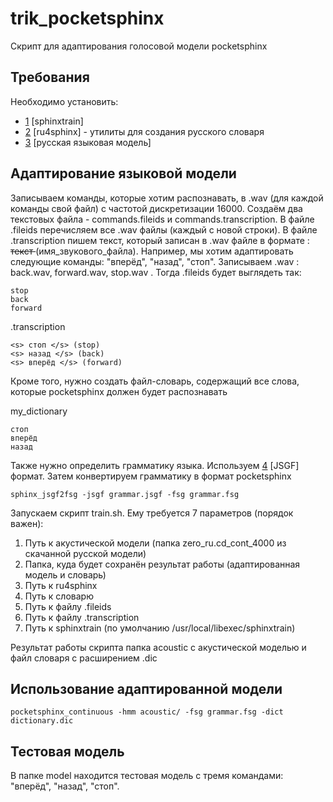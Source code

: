 trik_pocketsphinx
================================

Скрипт для адаптирования голосовой модели pocketsphinx

Требования
-------------------------
Необходимо установить:

* [1] [sphinxtrain]
* [2] [ru4sphinx] - утилиты для создания русского словаря
* [3] [русская языковая модель]

Адаптирование языковой модели
-------------------------

Записываем команды, которые хотим распознавать, в .wav (для каждой команды свой файл) с частотой дискретизации 16000. 
Создаём два текстовых файла - commands.fileids и commands.transcription.
В файле .fileids перечисляем все .wav файлы (каждый с новой строки). 
В файле .transcription пишем текст, который записан в .wav файле в формате : <s> текст </s> (имя_звукового_файла).
Например, мы хотим адаптировать следующие команды: "вперёд", "назад", "стоп". Записываем .wav : back.wav, forward.wav, stop.wav .
Тогда .fileids будет выглядеть так:

	stop
	back
	forward

.transcription

	<s> стоп </s> (stop)
	<s> назад </s> (back)
	<s> вперёд </s> (forward)

Кроме того, нужно создать файл-словарь, содержащий все слова, которые pocketsphinx должен будет распознавать

my_dictionary

	стоп
	вперёд
	назад

Также нужно определить грамматику языка. Используем [4] [JSGF] формат. Затем конвертируем грамматику в формат pocketsphinx 

	sphinx_jsgf2fsg -jsgf grammar.jsgf -fsg grammar.fsg

Запускаем скрипт train.sh. Ему требуется 7 параметров (порядок важен):
1.  Путь к акустической модели (папка zero_ru.cd_cont_4000 из скачанной русской модели)
2.  Папка, куда будет сохранён результат работы (адаптированная модель и словарь)
3.  Путь к ru4sphinx
4.  Путь к словарю
5.  Путь к файлу .fileids
6.  Путь к файлу .transcription
7.  Путь к sphinxtrain (по умолчанию /usr/local/libexec/sphinxtrain)

Результат работы скрипта папка acoustic с акустической моделью и файл словаря с расширением .dic

Использование адаптированной модели
------------------------------------

	pocketsphinx_continuous -hmm acoustic/ -fsg grammar.fsg -dict dictionary.dic

Тестовая модель
----------------

В папке model находится тестовая модель с тремя командами: "вперёд", "назад", "стоп".


[1]: http://sourceforge.net/projects/cmusphinx/files/sphinxtrain/1.0.8/   "sphinxtrain"
[2]: https://github.com/zamiron/ru4sphinx "ru4sphinx"
[3]: http://sourceforge.net/projects/cmusphinx/files/Acoustic%20and%20Language%20Models/Russian%20Audiobook%20Morphology%20Zero/ "language model"
[4]: http://cmusphinx.sourceforge.net/sphinx4/javadoc/edu/cmu/sphinx/jsgf/JSGFGrammar.html "JSFG"
